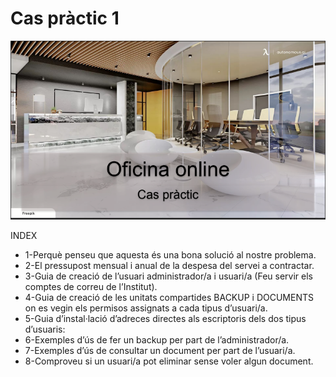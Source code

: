 # Cas pràctic 1
 ![](Titol.png)

INDEX


- 1-Perquè penseu que aquesta és una bona solució al nostre problema.	
- 2-El pressupost mensual i anual de la despesa del servei a contractar.	
- 3-Guia de creació de l’usuari administrador/a i usuari/a (Feu servir els comptes de correu de l’Institut).	
- 4-Guia de creació de les unitats compartides BACKUP i DOCUMENTS on es vegin els permisos assignats a cada tipus d’usuari/a.	
- 5-Guia d’instal·lació d’adreces directes als escriptoris dels dos tipus d’usuaris:	
- 6-Exemples d’ús de fer un backup per part de l’administrador/a.	
- 7-Exemples d’ús de consultar un document per part de l’usuari/a.	
- 8-Comproveu si un usuari/a pot eliminar sense voler algun document.	
